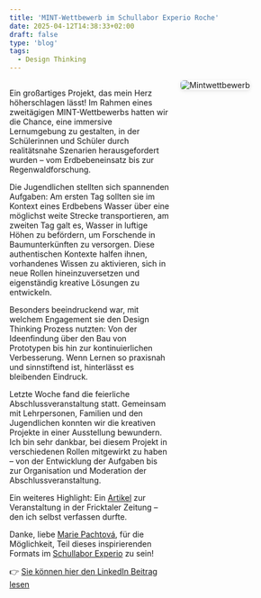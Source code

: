 ```yaml
---
title: 'MINT-Wettbewerb im Schullabor Experio Roche'
date: 2025-04-12T14:38:33+02:00
draft: false
type: 'blog'
tags: 
  - Design Thinking
---
```


<div style="display: flex; align-items: flex-start; gap: 20px; flex-wrap: wrap;">
  <!-- Text links -->
  <div style="flex: 2; min-width: 250px;">
    <p>
      Ein großartiges Projekt, das mein Herz höherschlagen lässt! Im Rahmen eines zweitägigen MINT-Wettbewerbs hatten wir die Chance, eine immersive Lernumgebung zu gestalten, in der Schülerinnen und Schüler durch realitätsnahe Szenarien herausgefordert wurden – vom Erdbebeneinsatz bis zur Regenwaldforschung.</p><p>Die Jugendlichen stellten sich spannenden Aufgaben: Am ersten Tag sollten sie im Kontext eines Erdbebens Wasser über eine möglichst weite Strecke transportieren, am zweiten Tag galt es, Wasser in luftige Höhen zu befördern, um Forschende in Baumunterkünften zu versorgen. Diese authentischen Kontexte halfen ihnen, vorhandenes Wissen zu aktivieren, sich in neue Rollen hineinzuversetzen und eigenständig kreative Lösungen zu entwickeln.</p><p>Besonders beeindruckend war, mit welchem Engagement sie den Design Thinking Prozess nutzten: Von der Ideenfindung über den Bau von Prototypen bis hin zur kontinuierlichen Verbesserung. Wenn Lernen so praxisnah und sinnstiftend ist, hinterlässt es bleibenden Eindruck.</p><p>Letzte Woche fand die feierliche Abschlussveranstaltung statt. Gemeinsam mit Lehrpersonen, Familien und den Jugendlichen konnten wir die kreativen Projekte in einer Ausstellung bewundern. Ich bin sehr dankbar, bei diesem Projekt in verschiedenen Rollen mitgewirkt zu haben – von der Entwicklung der Aufgaben bis zur Organisation und Moderation der Abschlussveranstaltung.</p><p>Ein weiteres Highlight: Ein <a href="https://siegristlk.github.io/meine-website/images/blog/zeitung_mintwettb.png" target="_blank">Artikel</a> zur Veranstaltung in der Fricktaler Zeitung – den ich selbst verfassen durfte.</p><p>Danke, liebe <a href="https://www.linkedin.com/in/marie-pachtová-leiterin-schullabor/" target="_blank">Marie Pachtová</a>, für die Möglichkeit, Teil dieses inspirierenden Formats im <a href="https://basel.lehre.roche.com/experio/" target="_blank">Schullabor Experio</a> zu sein!
    </p>
    <p>
      👉 <a href="https://www.linkedin.com/feed/update/urn:li:activity:7315717902152667136/" target="_blank">Sie können hier den LinkedIn Beitrag lesen</a>
    </p>
  </div>

  <!-- Bild rechts -->
  <div style="flex: 1; min-width: 200px;">
    <img src="/meine-website/images/blog/mintwettb.jpg" alt="Mintwettbewerb" style="max-width: 80%; height: auto; border-radius: 6px; box-shadow: 0 2px 6px rgba(0,0,0,0.1);" />
  </div>
</div>



